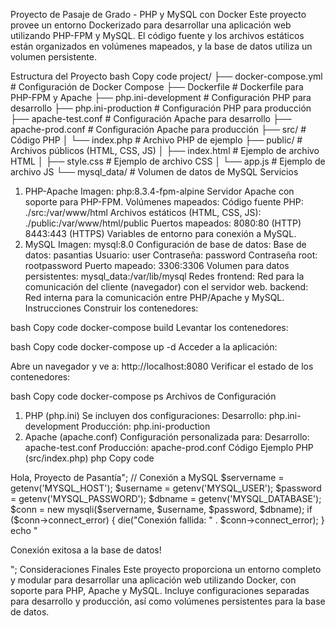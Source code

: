 Proyecto de Pasaje de Grado - PHP y MySQL con Docker
Este proyecto provee un entorno Dockerizado para desarrollar una aplicación web utilizando PHP-FPM y MySQL. El código fuente y los archivos estáticos están organizados en volúmenes mapeados, y la base de datos utiliza un volumen persistente.

Estructura del Proyecto
bash
Copy code
project/
├── docker-compose.yml         # Configuración de Docker Compose
├── Dockerfile                 # Dockerfile para PHP-FPM y Apache
├── php.ini-development         # Configuración PHP para desarrollo
├── php.ini-production          # Configuración PHP para producción
├── apache-test.conf            # Configuración Apache para desarrollo
├── apache-prod.conf            # Configuración Apache para producción
├── src/                        # Código PHP
│   └── index.php               # Archivo PHP de ejemplo
├── public/                     # Archivos públicos (HTML, CSS, JS)
│   ├── index.html              # Ejemplo de archivo HTML
│   ├── style.css               # Ejemplo de archivo CSS
│   └── app.js                  # Ejemplo de archivo JS
└── mysql_data/                 # Volumen de datos de MySQL
Servicios
1. PHP-Apache
Imagen: php:8.3.4-fpm-alpine
Servidor Apache con soporte para PHP-FPM.
Volúmenes mapeados:
Código fuente PHP: ./src:/var/www/html
Archivos estáticos (HTML, CSS, JS): ./public:/var/www/html/public
Puertos mapeados:
8080:80 (HTTP)
8443:443 (HTTPS)
Variables de entorno para conexión a MySQL.
2. MySQL
Imagen: mysql:8.0
Configuración de base de datos:
Base de datos: pasantias
Usuario: user
Contraseña: password
Contraseña root: rootpassword
Puerto mapeado: 3306:3306
Volumen para datos persistentes: mysql_data:/var/lib/mysql
Redes
frontend: Red para la comunicación del cliente (navegador) con el servidor web.
backend: Red interna para la comunicación entre PHP/Apache y MySQL.
Instrucciones
Construir los contenedores:

bash
Copy code
docker-compose build
Levantar los contenedores:

bash
Copy code
docker-compose up -d
Acceder a la aplicación:

Abre un navegador y ve a: http://localhost:8080
Verificar el estado de los contenedores:

bash
Copy code
docker-compose ps
Archivos de Configuración
1. PHP (php.ini)
Se incluyen dos configuraciones:
Desarrollo: php.ini-development
Producción: php.ini-production
2. Apache (apache.conf)
Configuración personalizada para:
Desarrollo: apache-test.conf
Producción: apache-prod.conf
Código Ejemplo
PHP (src/index.php)
php
Copy code
<?php
echo "<h1>Hola, Proyecto de Pasantía</h1>";

// Conexión a MySQL
$servername = getenv('MYSQL_HOST');
$username = getenv('MYSQL_USER');
$password = getenv('MYSQL_PASSWORD');
$dbname = getenv('MYSQL_DATABASE');

$conn = new mysqli($servername, $username, $password, $dbname);

if ($conn->connect_error) {
    die("Conexión fallida: " . $conn->connect_error);
}
echo "<p>Conexión exitosa a la base de datos!</p>";
Consideraciones Finales
Este proyecto proporciona un entorno completo y modular para desarrollar una aplicación web utilizando Docker, con soporte para PHP, Apache y MySQL. Incluye configuraciones separadas para desarrollo y producción, así como volúmenes persistentes para la base de datos.
